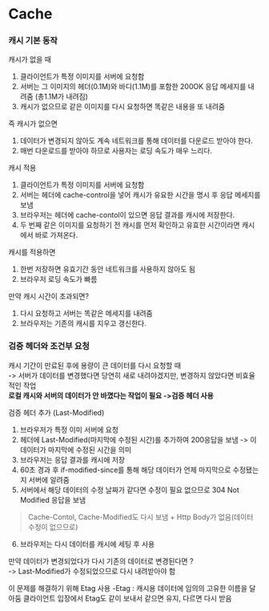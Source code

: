 
# Cache

### 캐시 기본 동작
캐시가 없을 때
1) 클라이언트가 특정 이미지를 서버에 요청함
2) 서버는 그 이미지의 헤더(0.1M)와 바디(1.1M)를 포함한 200OK 응답 메세지를 내려줌 (총1.1M가 내려짐)
3) 캐시가 없으므로 같은 이미지를 다시 요청하면 똑같은 내용을 또 내려줌

즉 캐시가 없으면
1) 데이터가 변경되지 않아도 계속 네트워크를 통해 데이터를 다운로드 받아야 한다.
2) 매번 다운로드를 받아야 하므로 사용자는 로딩 속도가 매우 느리다.

캐시 적용
1) 클라이언트가 특정 이미지를 서버에 요청함
2) 서버는 헤더에 cache-control을 넣어 캐시가 유요한 시간을 명시 후 응답 메세지를 보냄
3) 브라우저는 헤더에 cache-contol이 있으면 응답 결과를 캐시에 저장한다.
4) 두 번째 같은 이미지를 요청하기 전 캐시를 먼저 확인하고 유효한 시간이라면 캐시에서 바로 가져온다.

캐시를 적용하면
1) 한번 저장하면 유효기간 동안 네트워크를 사용하지 않아도 됨
2) 브라우저 로딩 속도가 빠름

만약 캐시 시간이 초과되면?
1) 다시 요청하고 서버는 똑같은 메세지를 내려줌
2) 브라우저는 기존의 캐시를 지우고 갱신한다.


### 검증 헤더와 조건부 요청
캐시 기간이 만료된 후에 용량이 큰 데이터를 다시 요청할 때 <br/>
    -> 서버가 데이터를 변경했다면 당연히 새로 내려야겠지만, 변경하지 않았다면 비효율적인 작업<br/>
**로컬 캐시와 서버의 데이터가 안 바꼈다는 작업이 필요 ->검증 헤더 사용**

검증 헤더 추가 (Last-Modified)
1) 브라우저가 특정 이미 서버에 요청
2) 헤더에 Last-Modified(마지막에 수정된 시간)를 추가하여 200응답을 보냄 -> 이 데이터가 마지막에 수정된 시간을 의미
3) 브라우저는 응답 결과를 캐시에 저장
4) 60초 경과 후 if-modified-since를 통해 해당 데이터가 언제 마지막으로 수정됐는지 서버에 알려줌
5) 서버에서 해당 데이터의 수정 날짜가 같다면 수정이 필요 없으므로 304 Not Modified 응답을 보냄
> Cache-Contol, Cache-Modified도 다시 보냄 + Http Body가 없음(데이터 수정이 없으므로)
6) 브라우저는 다시 데이터를 캐시에 세팅 후 사용

만약 데이터가 변경되었다가 다시 기존의 데이터로 변경된다면 ?<br/>
-> Last-Modified가 수정되었으므로 다시 내려받아야 함

이 문제를 해결하기 위해 Etag 사용
-Etag : 캐시용 데이터에 임의의 고유한 이름을 달아둠
클라이언트 입장에서 Etag도 같이 보내서 같으면 유지, 다르면 다시 받음
